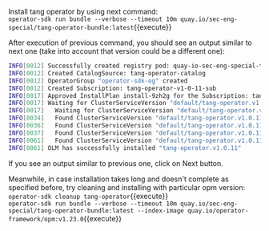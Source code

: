 Install tang operator by using next command:  
`operator-sdk run bundle --verbose --timeout 10m quay.io/sec-eng-special/tang-operator-bundle:latest`{{execute}}

After execution of previous command, you should see an output similar to next one (take into account that version could be a different one):  
```bash
INFO[0012] Successfully created registry pod: quay-io-sec-eng-special-tang-operator-bundle-latest
INFO[0012] Created CatalogSource: tang-operator-catalog
INFO[0012] OperatorGroup "operator-sdk-og" created
INFO[0012] Created Subscription: tang-operator-v1-0-11-sub
INFO[0017] Approved InstallPlan install-9zh2g for the Subscription: tang-operator-v1-0-11-sub
INFO[0017] Waiting for ClusterServiceVersion "default/tang-operator.v1.0.11" to reach 'Succeeded' phase
INFO[0017]   Waiting for ClusterServiceVersion "default/tang-operator.v1.0.11" to appear
INFO[0034]   Found ClusterServiceVersion "default/tang-operator.v1.0.11" phase: Pending
INFO[0036]   Found ClusterServiceVersion "default/tang-operator.v1.0.11" phase: InstallReady
INFO[0037]   Found ClusterServiceVersion "default/tang-operator.v1.0.11" phase: Installing
INFO[0061]   Found ClusterServiceVersion "default/tang-operator.v1.0.11" phase: Succeeded
INFO[0061] OLM has successfully installed "tang-operator.v1.0.11"
```
If you see an output similar to previous one, click on Next button.

Meanwhile, in case installation takes long and doesn't complete as specified before, try cleaning and installing with particular opm version:\
`operator-sdk cleanup tang-operator`{{execute}}\
`operator-sdk run bundle --verbose --timeout 10m quay.io/sec-eng-special/tang-operator-bundle:latest --index-image quay.io/operator-framework/opm:v1.23.0`{{execute}}

